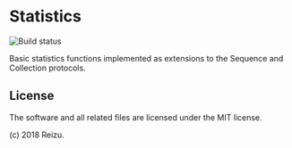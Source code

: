 # Statistics

![Build status](https://travis-ci.org/reizu/swift-statistics.svg?branch=master)

Basic statistics functions implemented as extensions to the Sequence and Collection
protocols.

## License

The software and all related files are licensed under the MIT license.

(c) 2018 Reizu.

